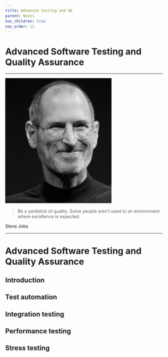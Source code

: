 ```yaml
---
title: Advanced testing and QA
parent: Notes
has_children: true
nav_order: 11
---
```


# Advanced Software Testing and Quality Assurance

<hr class="splash">

![Steve Jobs](../../images/steve_jobs.png)

<blockquote class="pretty"><span>
Be a yardstick of quality. Some people aren’t used to an environment where excellence is expected.
</span></blockquote>
<p class="attribution">Steve Jobs</p>

<hr class="splash">

# Advanced Software Testing and Quality Assurance

## Introduction

## Test automation

## Integration testing

## Performance testing

## Stress testing
